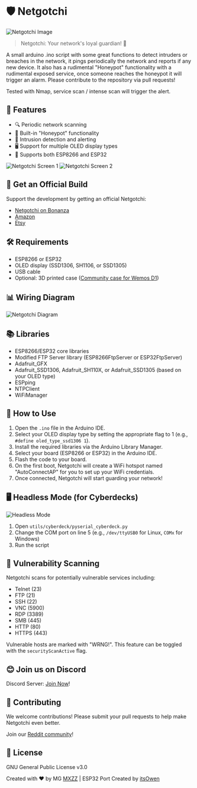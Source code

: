 # 🛡️ Netgotchi

![Netgotchi Image](https://github.com/MXZZ/Netgotchi/assets/3322271/947416e6-c088-4167-ba62-e69a6d1170ce)

> Netgotchi: Your network's loyal guardian! 🐾

A small arduino .ino script with some great functions to detect intruders or breaches in the network, it pings periodically the network and reports if any new device. It also has a rudimental "Honeypot" functionality with a rudimental exposed service, once someone reaches the honeypot it will trigger an alarm. Please contribute to the repository via pull requests!

Tested with Nmap, service scan / intense scan will trigger the alert.

## 🌟 Features

- 🔍 Periodic network scanning
- 🍯 Built-in "Honeypot" functionality
- 🚨 Intrusion detection and alerting
- 🖥️ Support for multiple OLED display types
- 🔄 Supports both ESP8266 and ESP32

![Netgotchi Screen 1](https://github.com/MXZZ/Netgotchi/assets/3322271/cf8d7fec-7b33-4f14-9992-8cb4806633f2) ![Netgotchi Screen 2](https://github.com/MXZZ/Netgotchi/assets/3322271/68f4fe6c-9172-422b-ba39-ee901c098840)

## 🛒 Get an Official Build

Support the development by getting an official Netgotchi:
- [Netgotchi on Bonanza](https://www.bonanza.com/listings/NETGOTCHI-pwnagotchi-older-brother-scans-and-protect-your-network-/1657032899?fref=WCsgHJd3)
- [Amazon](https://amzn.to/4dd5yjA)
- [Etsy](https://olleadventures.etsy.com/listing/1752764124)

## 🛠️ Requirements

- ESP8266 or ESP32
- OLED display (SSD1306, SH1106, or SSD1305)
- USB cable
- Optional: 3D printed case ([Community case for Wemos D1](https://www.printables.com/model/510481-terminal-for-ssd1306-096-oled-and-wemos-d1-mini))

## 📊 Wiring Diagram

![Netgotchi Diagram](https://github.com/MXZZ/Netgotchi/assets/3322271/54fb9be5-4fe4-4ff3-b24a-f2a05287d893)

## 📚 Libraries

- ESP8266/ESP32 core libraries
- Modified FTP Server library (ESP8266FtpServer or ESP32FtpServer)
- Adafruit_GFX
- Adafruit_SSD1306, Adafruit_SH110X, or Adafruit_SSD1305 (based on your OLED type)
- ESPping
- NTPClient
- WiFiManager

## 🚀 How to Use

1. Open the `.ino` file in the Arduino IDE.
2. Select your OLED display type by setting the appropriate flag to 1 (e.g., `#define oled_type_ssd1306 1`).
3. Install the required libraries via the Arduino Library Manager.
4. Select your board (ESP8266 or ESP32) in the Arduino IDE.
5. Flash the code to your board.
6. On the first boot, Netgotchi will create a WiFi hotspot named "AutoConnectAP" for you to set up your WiFi credentials.
7. Once connected, Netgotchi will start guarding your network!

## 🖥️ Headless Mode (for Cyberdecks)

![Headless Mode](https://github.com/MXZZ/Netgotchi/assets/3322271/f12ba979-5936-4bee-9d36-eba67ddebf59)

1. Open `utils/cyberdeck/pyserial_cyberdeck.py`
2. Change the COM port on line 5 (e.g., `/dev/ttyUSB0` for Linux, `COMx` for Windows)
3. Run the script

## 🔎 Vulnerability Scanning

Netgotchi scans for potentially vulnerable services including:
- Telnet (23)
- FTP (21)
- SSH (22)
- VNC (5900)
- RDP (3389)
- SMB (445)
- HTTP (80)
- HTTPS (443)

Vulnerable hosts are marked with "WRNG!". This feature can be toggled with the `securityScanActive` flag.

## 😊 Join us on Discord

Discord Server: [Join Now](https://discord.gg/qucvvgkv3B)!

## 🤝 Contributing

We welcome contributions! Please submit your pull requests to help make Netgotchi even better.

Join our [Reddit community](https://www.reddit.com/r/Netgotchi/)!

## 📜 License

GNU General Public License v3.0

Created with ❤️ by MG [MXZZ](https://github.com/MXZZ) | ESP32 Port Created by [itsOwen](https://github.com/itsOwen)
